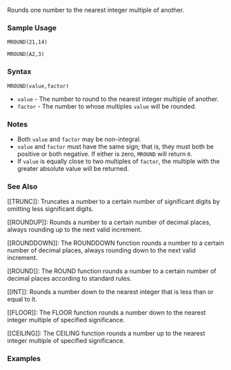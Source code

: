 Rounds one number to the nearest integer multiple of another.

### Sample Usage

`MROUND(21,14)`

`MROUND(A2,3)`

### Syntax

`MROUND(value,factor)`

* `value` - The number to round to the nearest integer multiple of another.
* `factor` - The number to whose multiples `value` will be rounded.

### Notes

* Both `value` and `factor` may be non-integral.
* `value` and `factor` must have the same sign; that is, they must both be positive or both negative. If either is zero, `MROUND` will return `0`.
* If `value` is equally close to two multiples of `factor`, the multiple with the greater absolute value will be returned.

### See Also

[[TRUNC]]: Truncates a number to a certain number of significant digits by omitting less significant digits.

[[ROUNDUP]]: Rounds a number to a certain number of decimal places, always rounding up to the next valid increment.

[[ROUNDDOWN]]: The ROUNDDOWN function rounds a number to a certain number of decimal places, always rounding down to the next valid increment.

[[ROUND]]: The ROUND function rounds a number to a certain number of decimal places according to standard rules.

[[INT]]: Rounds a number down to the nearest integer that is less than or equal to it.

[[FLOOR]]: The FLOOR function rounds a number down to the nearest integer multiple of specified significance.

[[CEILING]]: The CEILING function rounds a number up to the nearest integer multiple of specified significance.

### Examples